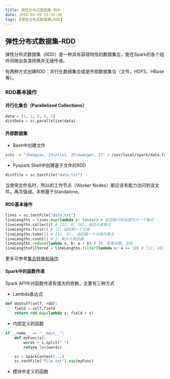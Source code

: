 ```yaml
---
title: 弹性分布式数据集-RDD
date: 2018-04-09 15:55:30
tags: [弹性分布式数据集,RDD]
---
```


## 弹性分布式数据集-RDD

弹性分布式数据集（RDD）是一种具有容错特性的数据集合，能在Spark的各个组件间做出各类转换并无缝传递。

有两种方式创建RDD：并行化数据集合或是外部数据集合（文件，HDFS，HBase等）。

### RDD基本操作

#### 并行化集合（Parallelized Collections）

```python
data = [1, 2, 3, 4, 5]
distData = sc.parallelize(data)
```

#### 外部数据集

+ Bash中创建文件
```bash
echo -e "zhangsan, 23\nlisi, 25\nwanger, 27" > /usr/local/spark/data.txt
```

+ Pyspark Shell中创建基于文件的RDD
```python
distFile = sc.textFile("data.txt")
```

当使用文件名时，所以的工作节点（Worker Nodes）都应该有能力访问到该文件。再次强调，本例基于Standalone。

#### RDD基本操作

```python
lines = sc.textFile("data.txt")
lineLengths = lines.map(lambda s: len(s)) # 返回每行的长度作为一个集合
lineLengths.collect() # [12, 8, 10]，返回元素集合
lineLengths.first() # 12，返回第一个元素
lineLengths.take(2) # [12, 8]，，返回第一个元素的集合
lineLengths.count() # 3，集合元素总数
lineLengths.reduce(lambda a, b: a + b) # 30，聚集函数，求和
lineLengthsFiltered = lineLengths.filter(lambda x: x >= 10) # [12, 10]，过滤出长度大于等于10的集合
```

更多可参考[集合转换和操作](http://spark.apache.org/docs/latest/rdd-programming-guide.html#transformations)

#### Spark中的函数传递

Spark API中对函数传递有很大的依赖，主要有三种方式

+ Lambda表达式
```python
def doStuff(self, rdd):
    field = self.field
    return rdd.map(lambda s: field + s)
```

+ 内部定义的函数
```python
if __name__ == "__main__":
    def myFunc(s):
        words = s.split(" ")
        return len(words)

    sc = SparkContext(...)
    sc.textFile("file.txt").map(myFunc)
```

+ 模块中定义的函数
